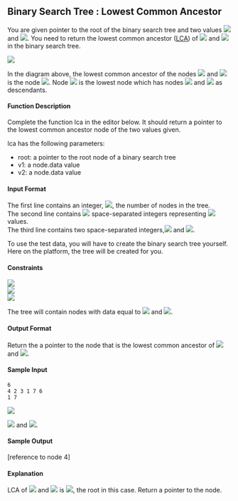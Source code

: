 ## Binary Search Tree : Lowest Common Ancestor

You are given pointer to the root of the binary search tree and two values <img src="https://latex.codecogs.com/svg.latex?\Large&space;v1"> and <img src="https://latex.codecogs.com/svg.latex?\Large&space;v2">. You need to return the lowest common ancestor ([LCA](https://en.wikipedia.org/wiki/Lowest_common_ancestor)) of <img src="https://latex.codecogs.com/svg.latex?\Large&space;v1"> and <img src="https://latex.codecogs.com/svg.latex?\Large&space;v2"> in the binary search tree.

![](https://github.com/andy489/Data_Structures_and_Algorithms_CPP/blob/master/assets/Lowest%20Common%20Ancestor%20in%20BST%2001.png)

In the diagram above, the lowest common ancestor of the nodes <img src="https://latex.codecogs.com/svg.latex?\Large&space;4"> and <img src="https://latex.codecogs.com/svg.latex?\Large&space;6"> is the node <img src="https://latex.codecogs.com/svg.latex?\Large&space;3">. Node <img src="https://latex.codecogs.com/svg.latex?\Large&space;3"> is the lowest node which has nodes <img src="https://latex.codecogs.com/svg.latex?\Large&space;4"> and <img src="https://latex.codecogs.com/svg.latex?\Large&space;6"> as descendants.

#### Function Description

Complete the function lca in the editor below. It should return a pointer to the lowest common ancestor node of the two values given.

lca has the following parameters:
- root: a pointer to the root node of a binary search tree
- v1: a node.data value
- v2: a node.data value

#### Input Format

The first line contains an integer, <img src="https://latex.codecogs.com/svg.latex?\Large&space;n">, the number of nodes in the tree.<br>
The second line contains <img src="https://latex.codecogs.com/svg.latex?\Large&space;n"> space-separated integers representing <img src="https://latex.codecogs.com/svg.latex?\Large&space;node.data"> values.<br>
The third line contains two space-separated integers,<img src="https://latex.codecogs.com/svg.latex?\Large&space;v1"> and <img src="https://latex.codecogs.com/svg.latex?\Large&space;v2">.

To use the test data, you will have to create the binary search tree yourself. Here on the platform, the tree will be created for you.

#### Constraints
<img src="https://latex.codecogs.com/svg.latex?\Large&space;1\le{n,node.data}\le{25}"><br>
<img src="https://latex.codecogs.com/svg.latex?\Large&space;1\le{v1,v2}\le{25}"><br>
<img src="https://latex.codecogs.com/svg.latex?\Large&space;v1\neq{v2}">

The tree will contain nodes with data equal to <img src="https://latex.codecogs.com/svg.latex?\Large&space;v1"> and <img src="https://latex.codecogs.com/svg.latex?\Large&space;v2">.

#### Output Format

Return the a pointer to the node that is the lowest common ancestor of <img src="https://latex.codecogs.com/svg.latex?\Large&space;v1"> and <img src="https://latex.codecogs.com/svg.latex?\Large&space;v2">.

#### Sample Input
```
6
4 2 3 1 7 6
1 7
```
![](https://github.com/andy489/Data_Structures_and_Algorithms_CPP/blob/master/assets/Lowest%20Common%20Ancestor%20in%20BST%2002.png)

<img src="https://latex.codecogs.com/svg.latex?\Large&space;v1=1"> and <img src="https://latex.codecogs.com/svg.latex?\Large&space;v2=7">.

#### Sample Output

[reference to node 4]

#### Explanation

LCA of <img src="https://latex.codecogs.com/svg.latex?\Large&space;1"> and <img src="https://latex.codecogs.com/svg.latex?\Large&space;7"> is <img src="https://latex.codecogs.com/svg.latex?\Large&space;4">, the root in this case.
Return a pointer to the node.

